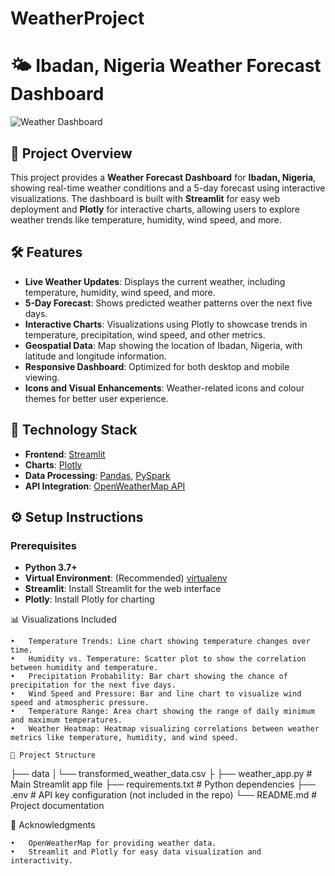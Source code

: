# WeatherProject
# 🌤️ Ibadan, Nigeria Weather Forecast Dashboard

![Weather Dashboard](https://hashnode.com/@fredaVictor)

## 📖 Project Overview

This project provides a **Weather Forecast Dashboard** for **Ibadan, Nigeria**, showing real-time weather conditions and a 5-day forecast using interactive visualizations. The dashboard is built with **Streamlit** for easy web deployment and **Plotly** for interactive charts, allowing users to explore weather trends like temperature, humidity, wind speed, and more.

## 🛠 Features

- **Live Weather Updates**: Displays the current weather, including temperature, humidity, wind speed, and more.
- **5-Day Forecast**: Shows predicted weather patterns over the next five days.
- **Interactive Charts**: Visualizations using Plotly to showcase trends in temperature, precipitation, wind speed, and other metrics.
- **Geospatial Data**: Map showing the location of Ibadan, Nigeria, with latitude and longitude information.
- **Responsive Dashboard**: Optimized for both desktop and mobile viewing.
- **Icons and Visual Enhancements**: Weather-related icons and colour themes for better user experience.

## 🚀 Technology Stack

- **Frontend**: [Streamlit](https://streamlit.io/)
- **Charts**: [Plotly](https://plotly.com/)
- **Data Processing**: [Pandas](https://pandas.pydata.org/), [PySpark](https://spark.apache.org/)
- **API Integration**: [OpenWeatherMap API](https://openweathermap.org/)

## ⚙️ Setup Instructions

### Prerequisites
- **Python 3.7+**
- **Virtual Environment**: (Recommended) [virtualenv](https://virtualenv.pypa.io/en/stable/)
- **Streamlit**: Install Streamlit for the web interface
- **Plotly**: Install Plotly for charting

📊 Visualizations Included

	•	Temperature Trends: Line chart showing temperature changes over time.
	•	Humidity vs. Temperature: Scatter plot to show the correlation between humidity and temperature.
	•	Precipitation Probability: Bar chart showing the chance of precipitation for the next five days.
	•	Wind Speed and Pressure: Bar and line chart to visualize wind speed and atmospheric pressure.
	•	Temperature Range: Area chart showing the range of daily minimum and maximum temperatures.
	•	Weather Heatmap: Heatmap visualizing correlations between weather metrics like temperature, humidity, and wind speed.

    📁 Project Structure

├── data
│└── transformed_weather_data.csv
├
├── weather_app.py   # Main Streamlit app file
├── requirements.txt              # Python dependencies
├── .env                          # API key configuration (not included in the repo)
└── README.md                     # Project documentation

🙌 Acknowledgments

	•	OpenWeatherMap for providing weather data.
	•	Streamlit and Plotly for easy data visualization and interactivity.
